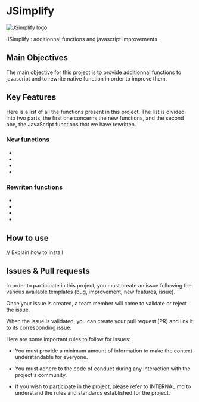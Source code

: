 # JSimplify

![JSimplify logo](https://github.com/JSimplify/JSimplify/assets/96381087/024094d1-3896-417d-a819-558a7c270dca)


JSimplify : additionnal functions and javascript improvements.

## Main Objectives

The main objective for this project is to provide additionnal functions to javascript and to rewrite native function in order to improve them.

## Key Features

Here is a list of all the functions present in this project. The list is divided into two parts, the first one concerns the new functions, and the second one, the JavaScript functions that we have rewritten.

### New functions

-
-
-
-

### Rewriten functions

-
-
-
-

## How to use

// Explain how to install

## Issues & Pull requests


In order to participate in this project, you must create an issue following the various available templates (bug, improvement, new features, issue).

Once your issue is created, a team member will come to validate or reject the issue.

When the issue is validated, you can create your pull request (PR) and link it to its corresponding issue.

Here are some important rules to follow for issues:

- You must provide a minimum amount of information to make the context understandable for everyone.

- You must adhere to the code of conduct during any interaction with the project's community.

- If you wish to participate in the project, please refer to INTERNAL.md to understand the rules and standards established for the project.
